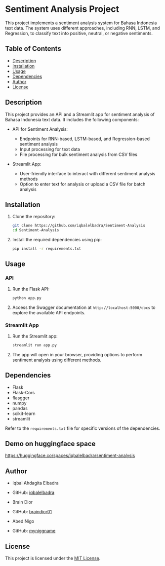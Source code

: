 # Sentiment Analysis Project

This project implements a sentiment analysis system for Bahasa Indonesia text data. The system uses different approaches, including RNN, LSTM, and Regression, to classify text into positive, neutral, or negative sentiments.

## Table of Contents
- [Description](#description)
- [Installation](#installation)
- [Usage](#usage)
- [Dependencies](#dependencies)
- [Author](#author)
- [License](#license)

## Description

This project provides an API and a Streamlit app for sentiment analysis of Bahasa Indonesia text data. It includes the following components:

- API for Sentiment Analysis:
  - Endpoints for RNN-based, LSTM-based, and Regression-based sentiment analysis
  - Input processing for text data
  - File processing for bulk sentiment analysis from CSV files

- Streamlit App:
  - User-friendly interface to interact with different sentiment analysis methods
  - Option to enter text for analysis or upload a CSV file for batch analysis

## Installation

1. Clone the repository:
   ```bash
   git clone https://github.com/iqbalelbadra/Sentiment-Analysis
   cd Sentiment-Analysis
   ```

2. Install the required dependencies using pip:
   ```bash
   pip install -r requirements.txt
   ```

## Usage

### API

1. Run the Flask API:
   ```bash
   python app.py
   ```

2. Access the Swagger documentation at `http://localhost:5000/docs` to explore the available API endpoints.

### Streamlit App

1. Run the Streamlit app:
   ```bash
   streamlit run app.py
   ```

2. The app will open in your browser, providing options to perform sentiment analysis using different methods.

## Dependencies

- Flask
- Flask-Cors
- flasgger
- numpy
- pandas
- scikit-learn
- streamlit

Refer to the `requirements.txt` file for specific versions of the dependencies.

## Demo on huggingface space

https://huggingface.co/spaces/iqbalelbadra/sentiment-analysis


## Author

- Iqbal Ahdagita Elbadra
- GitHub: [iqbalelbadra](https://github.com/iqbalelbadra)

- Brain Dior
- GitHub: [braindior01](https://github.com/braindior01)

- Abed Nigo
- GitHub: [myniggname](https://github.com/myniggname)

## License

This project is licensed under the [MIT License](LICENSE).
```
